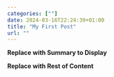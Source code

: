 ```yaml
---
categories: [""]
date: 2024-03-16T22:24:39+01:00
title: "My First Post"
url: ""
---
```


**Replace with Summary to Display**

<!--more-->

**Replace with Rest of Content**
